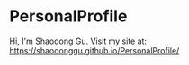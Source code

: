 # PersonalProfile
Hi, I'm Shaodong Gu.
Visit my site at: https://shaodonggu.github.io/PersonalProfile/